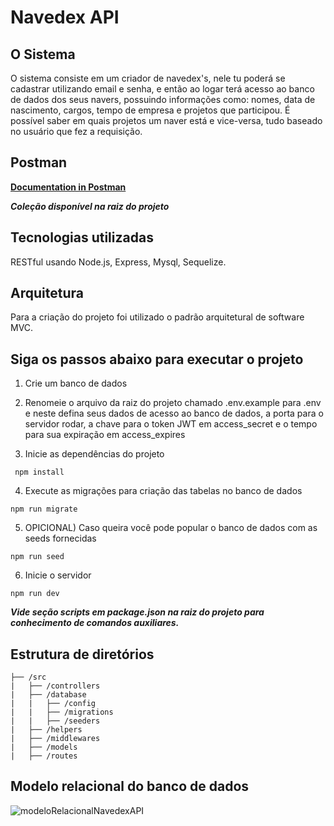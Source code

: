 # Navedex API 

## O Sistema
O sistema consiste em um criador de navedex's, nele tu poderá se cadastrar utilizando email e senha, e então ao logar terá acesso ao banco de dados dos seus navers, possuindo informações como: nomes, data de nascimento, cargos, tempo de empresa e projetos que participou. É possível saber em quais projetos um naver está e vice-versa, tudo baseado no usuário que fez a requisição.


## Postman
[**Documentation in Postman**](https://documenter.getpostman.com/view/16658273/UVeFMRdE)

**_Coleção disponível na raiz do projeto_**


## Tecnologias utilizadas
RESTful usando Node.js, Express, Mysql, Sequelize.


## Arquitetura
Para a criação do projeto foi utilizado o padrão arquitetural de software MVC.


## Siga os passos abaixo para executar o projeto

1. Crie um banco de dados

2. Renomeie o arquivo da raiz do projeto chamado .env.example para .env e neste defina seus dados de acesso ao banco de dados, a porta para o servidor rodar, a chave para o token JWT em access_secret e o tempo para sua expiração em access_expires

3. Inicie as dependências do projeto
```
 npm install
```

4. Execute as migrações para criação das tabelas no banco de dados
```
npm run migrate
```

5. OPICIONAL) Caso queira você pode popular o banco de dados com as seeds fornecidas
```
npm run seed
```

6. Inicie o servidor
```
npm run dev
``` 


**_Vide seção scripts em package.json na raiz do projeto para conhecimento de comandos auxiliares._**

## Estrutura de diretórios

```
├── /src
|   ├── /controllers
|   ├── /database
|   |   ├── /config
|   |   ├── /migrations
|   |   ├── /seeders
|   ├── /helpers
|   ├── /middlewares
|   ├── /models
|   ├── /routes
```

## Modelo relacional do banco de dados

![modeloRelacionalNavedexAPI](https://user-images.githubusercontent.com/63760217/152434760-eef2ce01-dabf-4819-bc51-20fb66ca910b.png)
